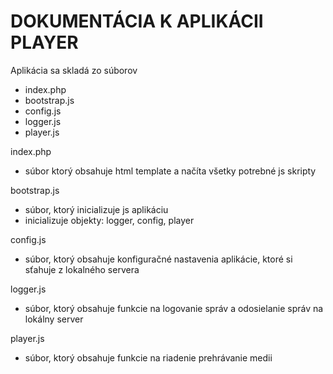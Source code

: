 DOKUMENTÁCIA K APLIKÁCII PLAYER
========================

Aplikácia sa skladá zo súborov
- index.php
- bootstrap.js
- config.js
- logger.js
- player.js


index.php
- súbor ktorý obsahuje html template a načíta všetky potrebné js skripty

bootstrap.js
- súbor, ktorý inicializuje js aplikáciu 
- inicializuje objekty: logger, config, player

config.js
- súbor, ktorý obsahuje konfiguračné nastavenia aplikácie, ktoré si sťahuje z lokalného servera

logger.js
- súbor, ktorý obsahuje funkcie na logovanie správ a odosielanie správ na lokálny server

player.js
- súbor, ktorý obsahuje funkcie na riadenie prehrávanie medii